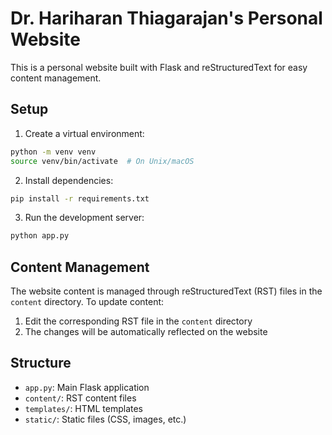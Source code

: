 # Dr. Hariharan Thiagarajan's Personal Website

This is a personal website built with Flask and reStructuredText for easy content management.

## Setup

1. Create a virtual environment:
```bash
python -m venv venv
source venv/bin/activate  # On Unix/macOS
```

2. Install dependencies:
```bash
pip install -r requirements.txt
```

3. Run the development server:
```bash
python app.py
```

## Content Management

The website content is managed through reStructuredText (RST) files in the `content` directory. To update content:

1. Edit the corresponding RST file in the `content` directory
2. The changes will be automatically reflected on the website

## Structure

- `app.py`: Main Flask application
- `content/`: RST content files
- `templates/`: HTML templates
- `static/`: Static files (CSS, images, etc.) 
